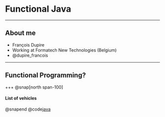 # Functional Java

---
## About me
* François Dupire
* Working at Formatech New Technologies (Belgium)
* @dupire_francois

---
## Functional Programming?
+++
@snap[north span-100]
#### List of vehicles
@snapend
@code[java](src/test/java/com/fdpro/talks/functionaljava/BehaviourParameterization.java&tags=vehicles-list)
